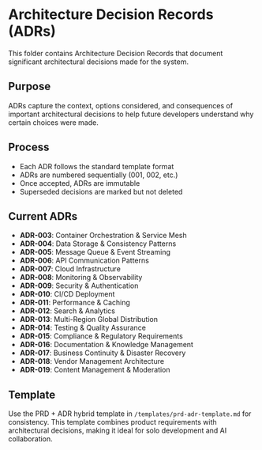 # Architecture Decision Records (ADRs)

This folder contains Architecture Decision Records that document significant architectural decisions made for the system.

## Purpose
ADRs capture the context, options considered, and consequences of important architectural decisions to help future developers understand why certain choices were made.

## Process
- Each ADR follows the standard template format
- ADRs are numbered sequentially (001, 002, etc.)
- Once accepted, ADRs are immutable
- Superseded decisions are marked but not deleted

## Current ADRs
- **ADR-003**: Container Orchestration & Service Mesh
- **ADR-004**: Data Storage & Consistency Patterns
- **ADR-005**: Message Queue & Event Streaming
- **ADR-006**: API Communication Patterns
- **ADR-007**: Cloud Infrastructure
- **ADR-008**: Monitoring & Observability
- **ADR-009**: Security & Authentication
- **ADR-010**: CI/CD Deployment
- **ADR-011**: Performance & Caching
- **ADR-012**: Search & Analytics
- **ADR-013**: Multi-Region Global Distribution
- **ADR-014**: Testing & Quality Assurance
- **ADR-015**: Compliance & Regulatory Requirements
- **ADR-016**: Documentation & Knowledge Management
- **ADR-017**: Business Continuity & Disaster Recovery
- **ADR-018**: Vendor Management Architecture
- **ADR-019**: Content Management & Moderation

## Template
Use the PRD + ADR hybrid template in `/templates/prd-adr-template.md` for consistency. This template combines product requirements with architectural decisions, making it ideal for solo development and AI collaboration.
